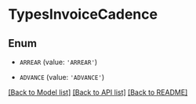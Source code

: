 # TypesInvoiceCadence


## Enum

* `ARREAR` (value: `'ARREAR'`)

* `ADVANCE` (value: `'ADVANCE'`)

[[Back to Model list]](../README.md#documentation-for-models) [[Back to API list]](../README.md#documentation-for-api-endpoints) [[Back to README]](../README.md)


